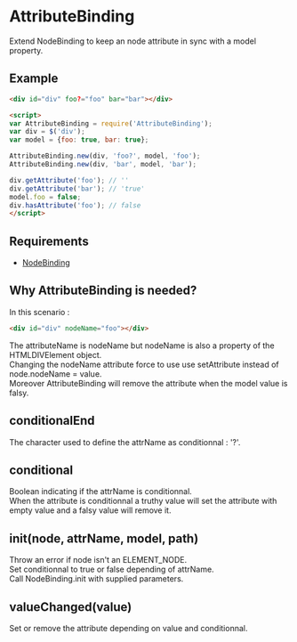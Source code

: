 AttributeBinding
=================

Extend NodeBinding to keep an node attribute in sync with a model property.

## Example

```html
<div id="div" foo?="foo" bar="bar"></div>

<script>
var AttributeBinding = require('AttributeBinding');
var div = $('div');
var model = {foo: true, bar: true};

AttributeBinding.new(div, 'foo?', model, 'foo');
AttributeBinding.new(div, 'bar', model, 'bar');

div.getAttribute('foo'); // ''
div.getAttribute('bar'); // 'true'
model.foo = false;
div.hasAttribute('foo'); // false
</script>
```

## Requirements

- [NodeBinding](./NodeBinding)

## Why AttributeBinding is needed?

In this scenario : 

```html
<div id="div" nodeName="foo"></div>
```

The attributeName is nodeName but nodeName is also a property of the HTMLDIVElement object.  
Changing the nodeName attribute force to use use setAttribute instead of node.nodeName = value.    
Moreover AttributeBinding will remove the attribute when the model value is falsy.

## conditionalEnd

The character used to define the attrName as conditionnal : '?'.

## conditional

Boolean indicating if the attrName is conditionnal.  
When the attribute is conditionnal a truthy value will set the attribute with empty value and a falsy value will remove it.

## init(node, attrName, model, path)

Throw an error if node isn't an ELEMENT_NODE.  
Set conditionnal to true or false depending of attrName.  
Call NodeBinding.init with supplied parameters.

## valueChanged(value)

Set or remove the attribute depending on value and conditionnal.
